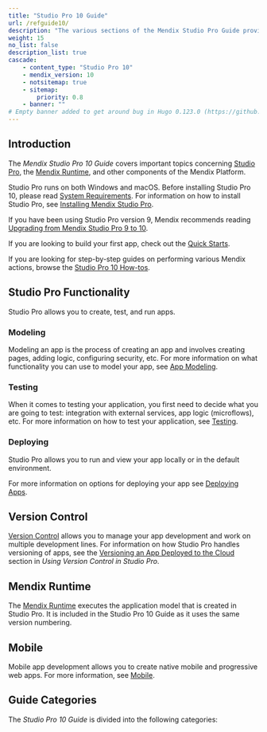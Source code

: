 ```yaml
---
title: "Studio Pro 10 Guide"
url: /refguide10/
description: "The various sections of the Mendix Studio Pro Guide provide details on the features and functionality of the Mendix Platform."
weight: 15
no_list: false
description_list: true
cascade:
    - content_type: "Studio Pro 10"
    - mendix_version: 10
    - notsitemap: true
    - sitemap:
        priority: 0.8
    - banner: ""
# Empty banner added to get around bug in Hugo 0.123.0 (https://github.com/gohugoio/hugo/issues/12465) which is not fixed until 0.143.0 (https://github.com/gohugoio/hugo/releases/tag/v0.143.0)
---
```


## Introduction

The *Mendix Studio Pro 10 Guide* covers important topics concerning [Studio Pro](/refguide10/modeling/), the [Mendix Runtime](/refguide10/runtime/), and other components of the Mendix Platform.

Studio Pro runs on both Windows and macOS. Before installing Studio Pro 10, please read [System Requirements](/refguide10/system-requirements/). For information on how to install Studio Pro, see [Installing Mendix Studio Pro](/refguide10/install/).

If you have been using Studio Pro version 9, Mendix recommends reading [Upgrading from Mendix Studio Pro 9 to 10](/refguide10/upgrading-from-9-to-10/).

If you are looking to build your first app, check out the [Quick Starts](/quickstarts/).

If you are looking for step-by-step guides on performing various Mendix actions, browse the [Studio Pro 10 How-tos](/howto10/).

## Studio Pro Functionality

Studio Pro allows you to create, test, and run apps. 

### Modeling 

Modeling an app is the process of creating an app and involves creating pages, adding logic, configuring security, etc. For more information on what functionality you can use to model your app, see [App Modeling](/refguide10/modeling/).  

### Testing 

When it comes to testing your application, you first need to decide what you are going to test: integration with external services, app logic (microflows), etc. For more information on how to test your application, see [Testing](/howto10/testing/). 

### Deploying 

Studio Pro allows you to run and view your app locally or in the default environment.

For more information on options for deploying your app see [Deploying Apps](/deployment/).

## Version Control

[Version Control](/refguide10/version-control/) allows you to manage your app development and work on multiple development lines. For information on how Studio Pro handles versioning of apps, see the [Versioning an App Deployed to the Cloud](/refguide10/using-version-control-in-studio-pro/#versioning-app) section in *Using Version Control in Studio Pro*. 

## Mendix Runtime

The [Mendix Runtime](/refguide10/runtime/) executes the application model that is created in Studio Pro. It is included in the Studio Pro 10 Guide as it uses the same version numbering. 

## Mobile

Mobile app development allows you to create native mobile and progressive web apps. For more information, see [Mobile](/refguide10/mobile/). 

## Guide Categories

The *Studio Pro 10 Guide* is divided into the following categories:
